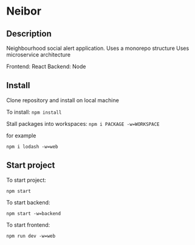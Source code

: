 # Neibor

## Description

Neighbourhood social alert application.
Uses a monorepo structure
Uses microservice architecture

Frontend: React
Backend: Node

## Install

Clone repository and install on local machine

To install:
`npm install`

Stall packages into workspaces:
`npm i PACKAGE -w=WORKSPACE`

for example

`npm i lodash -w=web`

## Start project

To start project:

`npm start`

To start backend:

`npm start -w=backend`

To start frontend:

`npm run dev -w=web`
